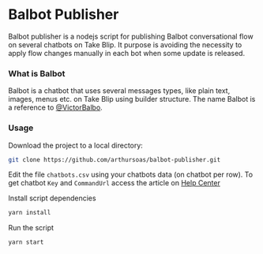 # Balbot Publisher

Balbot publisher is a nodejs script for publishing Balbot conversational flow on several chatbots on Take Blip.
It purpose is avoiding the necessity to apply flow changes manually in each bot when some update is released.

### What is Balbot

Balbot is a chatbot that uses several messages types, like plain text, images, menus etc. on Take Blip using builder structure. The name Balbot is a reference to [@VictorBalbo](https://github.com/VictorBalbo).

### Usage

Download the project to a local directory:
```sh
git clone https://github.com/arthursoas/balbot-publisher.git
```

Edit the file `chatbots.csv` using your chatbots data (on chatbot per row). To get chatbot `Key` and `CommandUrl` access the article on [Help Center](https://help.blip.ai/docs/en/api-sdks/como-encontrar-a-api-key-do-meu-bot/#docsNav)

Install script dependencies
```sh
yarn install
```

Run the script
```sh
yarn start
```
